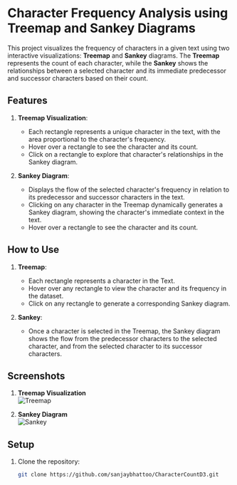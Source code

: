 # Character Frequency Analysis using Treemap and Sankey Diagrams

This project visualizes the frequency of characters in a given text using two interactive visualizations: **Treemap** and **Sankey** diagrams. The **Treemap** represents the count of each character, while the **Sankey** shows the relationships between a selected character and its immediate predecessor and successor characters based on their count.

## Features

1. **Treemap Visualization**:
    - Each rectangle represents a unique character in the text, with the area proportional to the character's frequency.
    - Hover over a rectangle to see the character and its count.
    - Click on a rectangle to explore that character's relationships in the Sankey diagram.

2. **Sankey Diagram**:
    - Displays the flow of the selected character's frequency in relation to its predecessor and successor characters in the text.
    - Clicking on any character in the Treemap dynamically generates a Sankey diagram, showing the character's immediate context in the text.
    -  Hover over a rectangle to see the character and its count.

## How to Use

1. **Treemap**:
    - Each rectangle represents a character in the Text.
    - Hover over any rectangle to view the character and its frequency in the dataset.
    - Click on any rectangle to generate a corresponding Sankey diagram.

2. **Sankey**:
    - Once a character is selected in the Treemap, the Sankey diagram shows the flow from the predecessor characters to the selected character, and from the selected character to its successor characters.

## Screenshots

1. **Treemap Visualization**  
   ![Treemap](./images/treemap_example.png)

2. **Sankey Diagram**  
   ![Sankey](./images/sankey_example.png)

## Setup

1. Clone the repository:
   ```bash
   git clone https://github.com/sanjaybhattoo/CharacterCountD3.git
